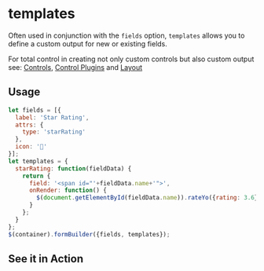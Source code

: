 # templates
Often used in conjunction with the `fields` option, `templates` allows you to define a custom output for new or existing fields.

For total control in creating not only custom controls but also custom output see: [Controls](https://sudharshanformbuilder.online/docs/formBuilder/controls/), [Control Plugins](https://sudharshanformbuilder.online/docs/formBuilder/control-plugins/) and [Layout](https://sudharshanformbuilder.online/docs/formBuilder/overview/#layouts)

## Usage
```javascript
let fields = [{
  label: 'Star Rating',
  attrs: {
    type: 'starRating'
  },
  icon: '🌟'
}];
let templates = {
  starRating: function(fieldData) {
    return {
      field: '<span id="'+fieldData.name+'">',
      onRender: function() {
        $(document.getElementById(fieldData.name)).rateYo({rating: 3.6});
      }
    };
  }
};
$(container).formBuilder({fields, templates});
```
## See it in Action
<p data-height="525" data-theme-id="22927" data-embed-version="2" data-slug-hash="PmPByP" data-default-tab="result" data-user="sudharshan" class="codepen"></p>
